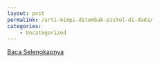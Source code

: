 ```yaml
---
layout: post
permalink: /arti-mimpi-ditembak-pistol-di-dada/
categories:
    - Uncategorized
---
```


[Baca Selengkapnya](/10)